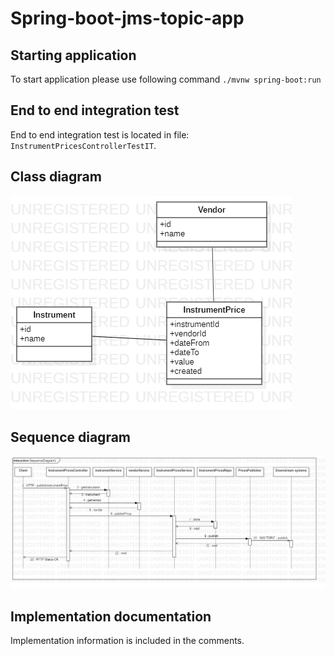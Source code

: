 # Spring-boot-jms-topic-app

## Starting application 
To start application please use following command `./mvnw spring-boot:run`

## End to end integration test
End to end integration test is located in file: `InstrumentPricesControllerTestIT`. 

## Class diagram
![](docs/class-diagram.png "Class diagram")

## Sequence diagram
![](docs/SequenceDiagram.png "Publish price sequence diagram")

## Implementation documentation
Implementation information is included in the comments. 
